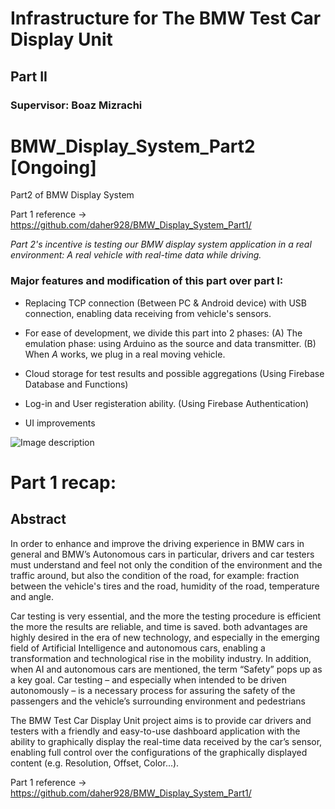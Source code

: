 <html>
<body>
<h1>Infrastructure for The BMW Test Car Display Unit</h1>
<h2>Part II</h2>

<h3>Supervisor: Boaz Mizrachi</h3>

# BMW_Display_System_Part2 [Ongoing]

Part2 of BMW Display System

Part 1 reference -> https://github.com/daher928/BMW_Display_System_Part1/

*Part 2's incentive is testing our BMW display system application in a real environment: A real vehicle with real-time data while driving.*

### Major features and modification of this part over part I:

*  Replacing TCP connection (Between PC & Android device) with USB connection, enabling data receiving from vehicle's sensors.
  * For ease of development, we divide this part into 2 phases:
          (A) The emulation phase: using Arduino as the source and data transmitter.
          (B) When *A* works, we plug in a real moving vehicle.
          
* Cloud storage for test results and possible aggregations (Using Firebase Database and Functions)

* Log-in and User registeration ability. (Using Firebase Authentication)

* UI improvements

![Image description](https://cdn.instructables.com/F11/NFGK/IJUCPG52/F11NFGKIJUCPG52.LARGE.jpg?auto=webp&frame=1&fit=bounds)

# Part 1 recap:

<h2>Abstract</h2>

<p>In order to enhance and improve the driving experience in BMW cars in general and BMW’s Autonomous cars in particular, drivers and car testers must understand and feel not only the condition of the environment and the traffic around, but also the condition of the road, for example: fraction between the vehicle's tires and the road, humidity of the road, temperature and angle.</p>

<p>Car testing is very essential, and the more the testing procedure is efficient the more the results are reliable, and time is saved. both advantages are highly desired in the era of new technology, and especially in the emerging field of Artificial Intelligence and autonomous cars, enabling a transformation and technological rise in the mobility industry. In addition, when AI and autonomous cars are mentioned, the term “Safety” pops up as a key goal. Car testing – and especially when intended to be driven autonomously – is a necessary process for assuring the safety of the passengers and the vehicle’s surrounding environment and pedestrians
</p>

<p>The BMW Test Car Display Unit project aims is to provide car drivers and testers with a friendly and easy-to-use dashboard application with the ability to graphically display the real-time data received by the car’s sensor, enabling full control over the configurations of the graphically displayed content (e.g. Resolution, Offset, Color...).</p>

Part 1 reference -> https://github.com/daher928/BMW_Display_System_Part1/

</body>


</html>
